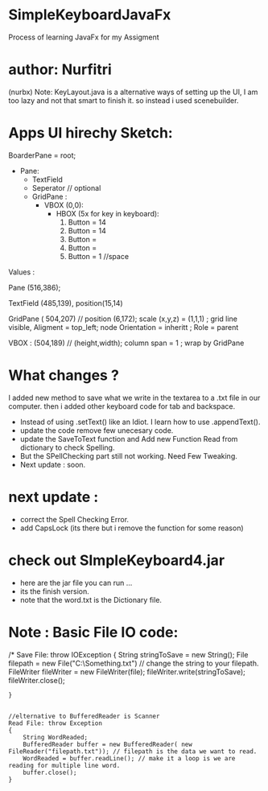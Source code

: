 # SimpleKeyboardJavaFx
Process of learning JavaFx for my Assigment




# author: Nurfitri


(nurbx) Note: KeyLayout.java is a alternative ways of setting up the UI, I am too lazy and not that smart to finish it. so instead i used scenebuilder.

# Apps UI hirechy Sketch:

BoarderPane = root;
- Pane:
	- TextField
	- Seperator // optional
	- GridPane :
		- VBOX (0,0):
			- HBOX (5x for key in keyboard):
				1. Button = 14
				2. Button = 14
				3. Button = 
				4. Button = 
				5. Button = 1 //space

Values :

Pane (516,386);

TextField (485,139), position(15,14)

GridPane ( 504,207) // position (6,172); scale (x,y,z) = (1,1,1) ; grid line visible, Aligment = top_left; node Orientation = inheritt ; Role = parent

VBOX : (504,189) // (height,width); column span = 1 ; wrap by GridPane

# What changes ?
I added new method to save what we write in the textarea to a .txt file in our computer.
then i added other keyboard code for tab and backspace.
 
- Instead of using .setText() like an Idiot. I learn how to use .appendText().
- update the code remove few unecesary code.
- update the SaveToText function and Add new Function Read from dictionary to check Spelling.
- But the SPellChecking part still not working. Need Few Tweaking.
- Next update : soon.

# next update :
  - correct the Spell Checking Error.
  - add CapsLock (its there but i remove the function for some reason)

# check out SImpleKeyboard4.jar
 - here are the jar file you can run ...
 - its the finish version.
 - note that the word.txt is the Dictionary file.


# Note : Basic File IO code:


/* Save File: throw IOException
	{
	String stringToSave = new String();
	File filepath = new File("C:\\Something.txt") // change the string to your filepath.
	FileWriter fileWriter = new FileWriter(file);
	fileWriter.write(stringToSave);
    fileWriter.close();
	
	}


	//elternative to BufferedReader is Scanner
	Read File: throw Exception 
	{
		String WordReaded;
		BufferedReader buffer = new BufferedReader( new FileReader("filepath.txt")); // filepath is the data we want to read.
		WordReaded = buffer.readLine(); // make it a loop is we are reading for multiple line word.
		buffer.close();
	}
